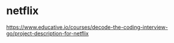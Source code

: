 # netflix
https://www.educative.io/courses/decode-the-coding-interview-go/project-description-for-netflix
